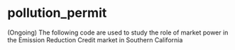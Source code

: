 # pollution_permit
(Ongoing)
The following code are used to study the role of market power in the Emission Reduction Credit market in Southern California 
